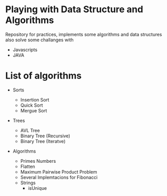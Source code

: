 # Playing with Data Structure and Algorithms

Repository for practices, implements some algorithms and data structures also solve some challanges with

* Javascripts 
* JAVA

# List of algorithms
* Sorts
  * Insertion Sort
  * Quick Sort
  * Mergue Sort

* Trees
  * AVL Tree
  * Binary Tree (Recursive)
  * Binary Tree (Iteratve)
  
* Algorithms
  * Primes Numbers
  * Flatten
  * Maximum Pairwise Product Problem
  * Several Implemtacions for Fibonacci
  * Strings
    * isUnique
